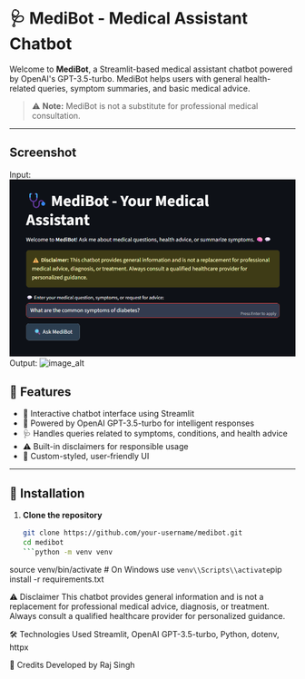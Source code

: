 # 🩺 MediBot - Medical Assistant Chatbot

Welcome to **MediBot**, a Streamlit-based medical assistant chatbot powered by OpenAI's GPT-3.5-turbo. MediBot helps users with general health-related queries, symptom summaries, and basic medical advice.

> ⚠️ **Note:** MediBot is not a substitute for professional medical consultation.

---

## Screenshot
Input:
![image alt](https://github.com/rajsingh565/MediBot/blob/0ffd8383d7846579c5fc101d8fa62511622bf67b/Screenshot1.png)
Output:
![image_alt]()


## 🌟 Features

- 💬 Interactive chatbot interface using Streamlit
- 🧠 Powered by OpenAI GPT-3.5-turbo for intelligent responses
- 🩺 Handles queries related to symptoms, conditions, and health advice
- ⚠️ Built-in disclaimers for responsible usage
- 🎨 Custom-styled, user-friendly UI

---

## 🚀 Installation

1. **Clone the repository**
   ```bash
   git clone https://github.com/your-username/medibot.git
   cd medibot
   ```python -m venv venv
source venv/bin/activate  # On Windows use `venv\\Scripts\\activate`pip install -r requirements.txt


⚠️ Disclaimer
This chatbot provides general information and is not a replacement for professional medical advice, diagnosis, or treatment. 
   Always consult a qualified healthcare provider for personalized guidance.

🛠️ Technologies Used
Streamlit,
OpenAI GPT-3.5-turbo,
Python,
dotenv,
httpx

🙌 Credits
Developed by Raj Singh
